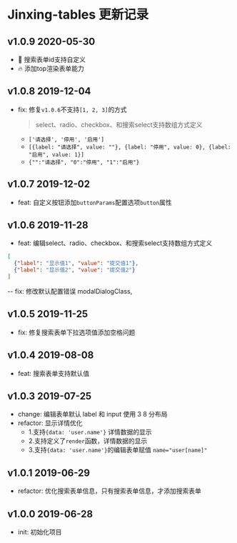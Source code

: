 Jinxing-tables 更新记录
======================

v1.0.9 2020-05-30
-----------------

- 💄 搜索表单id支持自定义
- 🔥 添加top渲染表单能力

v1.0.8 2019-12-04
-----------------

- fix: 修复`v1.0.6`不支持`[1, 2, 3]`的方式
    >select、radio、checkbox、和搜索select支持数组方式定义
    - `['请选择', '停用', '启用']`
    - `[{label: "请选择", value: ""}, {label: "停用", value: 0}, {label: "启用", value: 1}]`
    - `{"":"请选择", "0":"停用", "1":"启用"}`

v1.0.7 2019-12-02
-----------------

- feat: 自定义按钮添加`buttonParams`配置选项`button`属性

v1.0.6 2019-11-28
-----------------

- feat: 编辑select、radio、checkbox、和搜索select支持数组方式定义
```json
[
  {"label": "显示值1", "value": "提交值1"}, 
  {"label": "显示值2", "value": "提交值2"}
]
```
-- fix: 修改默认配置错误 modalDialogClass, 

v1.0.5 2019-11-25
-----------------

- fix: 修复搜索表单下拉选项值添加空格问题

v1.0.4 2019-08-08
-----------------

- feat: 搜索表单支持默认值

v1.0.3 2019-07-25
-----------------

- change: 编辑表单默认 label 和 input 使用 3 8 分布局
- refactor: 显示详情优化
    - 1.支持`{data: 'user.name'}` 详情数据的显示
    - 2.支持定义了`render`函数，详情数据的显示 
    - 3.支持`{data: 'user.name'}`的编辑表单赋值 `name="user[name]"`

v1.0.1 2019-06-29
-----------------

- refactor: 优化搜索表单信息，只有搜索表单信息，才添加搜索表单

v1.0.0 2019-06-28
-----------------

- init: 初始化项目
